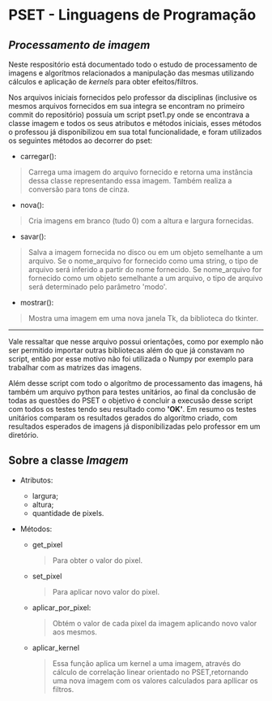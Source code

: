 # **PSET - Linguagens de Programação**
## *Processamento de imagem*

Neste respositório está documentado todo o estudo de processamento de imagens e algorítmos relacionados a manipulação das mesmas utilizando cálculos e aplicação de *kernels* para obter efeitos/filtros.

Nos arquivos iniciais fornecidos pelo professor da disciplinas (inclusive os mesmos arquivos fornecidos em sua integra se encontram no primeiro commit do repositório) possuía um script pset1.py onde se encontrava a classe imagem e todos os seus atributos e métodos iniciais, esses métodos o professou já disponibilizou em sua total funcionalidade, e foram utilizados os seguintes métodos ao decorrer do pset:

* carregar(): 
> Carrega uma imagem do arquivo fornecido e retorna uma instância dessa classe representando essa imagem. Também realiza a conversão para tons de cinza.

* nova():
>  Cria imagens em branco (tudo 0) com a altura e largura fornecidas.

* savar():
> Salva a imagem fornecida no disco ou em um objeto semelhante a um arquivo. Se o nome_arquivo for fornecido como uma string, o tipo de arquivo será inferido a partir do nome fornecido. Se nome_arquivo for fornecido como um objeto semelhante a um arquivo, o tipo de arquivo será determinado pelo parâmetro 'modo'.

* mostrar():
> Mostra uma imagem em uma nova janela Tk, da biblioteca do tkinter.
---

Vale ressaltar que nesse arquivo possui orientações, como por exemplo não ser permitido importar outras bibliotecas além do que já constavam no script, então por esse motivo não foi utilizada o Numpy por exemplo para trabalhar com as matrizes das imagens.

Além desse script com todo o algorítmo de processamento das imagens, há também um arquivo python para testes unitários, ao final da conclusão de todas as questões do PSET o objetivo é concluir a execusão desse script com todos os testes tendo seu resultado como **'OK'**. Em resumo os testes unitários comparam os resultados gerados do algorítmo criado, com resultados esperados de imagens já disponibilizadas pelo professor em um diretório.

## Sobre a classe *Imagem*

* Atributos:
    - largura;
    - altura;
    - quantidade de pixels.

* Métodos:
    - get_pixel
        > Para obter o valor do pixel.
    
    - set_pixel
        > Para aplicar novo valor do pixel.

    - aplicar_por_pixel:
        > Obtém o valor de cada pixel da imagem aplicando novo valor aos mesmos.
    
    - aplicar_kernel
        > Essa função aplica um kernel a uma imagem, através do cálculo de correlação linear orientado no PSET,retornando uma nova imagem com os valores calculados para apllicar os filtros.

